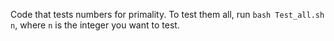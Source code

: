 Code that tests numbers for primality. To test them all, run `bash Test_all.sh n`, where `n` is the integer you want to test.
